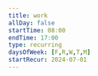 ```yaml
---
title: work
allDay: false
startTime: 08:00
endTime: 17:00
type: recurring
daysOfWeek: [F,R,W,T,M]
startRecur: 2024-07-01
---
```

